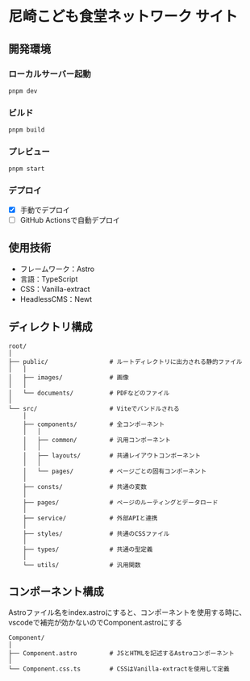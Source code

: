 # 尼崎こども食堂ネットワーク サイト

## 開発環境

### ローカルサーバー起動

`pnpm dev`

### ビルド

`pnpm build`

### プレビュー

`pnpm start`

### デプロイ

- [x] 手動でデプロイ
- [ ] GitHub Actionsで自動デプロイ

## 使用技術

- フレームワーク：Astro
- 言語：TypeScript
- CSS：Vanilla-extract
- HeadlessCMS：Newt

## ディレクトリ構成

```
root/
│
├── public/                 # ルートディレクトリに出力される静的ファイル
│   │
│   ├── images/             # 画像
│   │
│   └── documents/          # PDFなどのファイル
│
└── src/                    # Viteでバンドルされる
    │
    ├── components/         # 全コンポーネント
    │   │
    │   ├── common/         # 汎用コンポーネント
    │   │
    │   ├── layouts/        # 共通レイアウトコンポーネント
    │   │
    │   └── pages/          # ページごとの固有コンポーネント
    │
    ├── consts/             # 共通の変数
    │
    ├── pages/              # ページのルーティングとデータロード
    │
    ├── service/            # 外部APIと連携
    │
    ├── styles/             # 共通のCSSファイル
    │
    ├── types/              # 共通の型定義
    │
    └── utils/              # 汎用関数
```

## コンポーネント構成

Astroファイル名をindex.astroにすると、コンポーネントを使用する時に、vscodeで補完が効かないのでComponent.astroにする

```
Component/
│
├── Component.astro         # JSとHTMLを記述するAstroコンポーネント
│
└── Component.css.ts        # CSSはVanilla-extractを使用して定義
```
